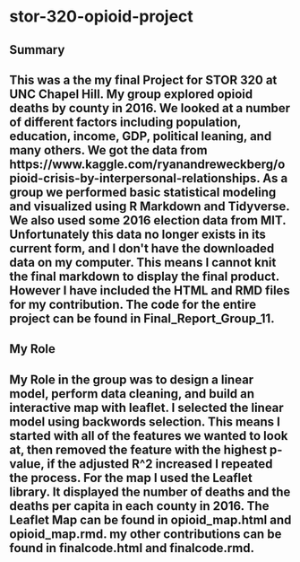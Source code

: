 

# stor-320-opioid-project

<h2>Summary<h2>
<p>This was a the my final Project for STOR 320 at UNC Chapel Hill. My group explored opioid deaths by county in 2016.
   We looked at a number of different factors including population, education, income, GDP, political leaning, and many others. We got the data from https://www.kaggle.com/ryanandreweckberg/opioid-crisis-by-interpersonal-relationships.
   As a group we performed basic statistical modeling and visualized using R Markdown and Tidyverse. We also used some 2016 election data from MIT. Unfortunately this data no longer exists in its current form, and I don't have the downloaded data on my computer. This means I cannot knit the final markdown to display the final product. However I have included the HTML and RMD files for my contribution. The code for the entire project can be found in Final_Report_Group_11.<p>

<h2>My Role<h2>
<p> My Role in the group was to design a linear model, perform data cleaning, and build an interactive map with leaflet. I selected the linear model using backwords selection. This means I started with all of the features we wanted to look at, then removed the feature with the highest p-value, if the adjusted R^2 increased I repeated the process. For the map I used the Leaflet library. It displayed the number of deaths and the deaths per capita in each county in 2016. The Leaflet Map can be found in opioid_map.html and opioid_map.rmd. my other contributions can be found in finalcode.html and finalcode.rmd. <p>
